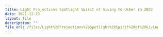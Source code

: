 ```yaml
---
title: Light Projections Spotlight Spirit of Giving to Usher in 2022
date: 2021-12-23
layout: file
description: ""
file_url: /files/Light%20Projections%20Spotlight%20Spirit%20of%20Giving%20to%20Usher%20in%202022.pdf
---
```


